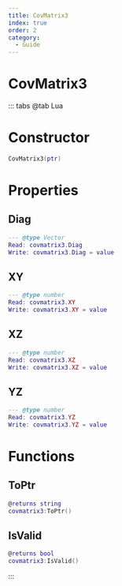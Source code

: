 ```yaml
---
title: CovMatrix3
index: true
order: 2
category:
  - Guide
---
```


# CovMatrix3

::: tabs
@tab Lua
# Constructor
```lua
CovMatrix3(ptr)
```
# Properties
## Diag 
```lua
--- @type Vector
Read: covmatrix3.Diag
Write: covmatrix3.Diag = value
```
## XY 
```lua
--- @type number
Read: covmatrix3.XY
Write: covmatrix3.XY = value
```
## XZ 
```lua
--- @type number
Read: covmatrix3.XZ
Write: covmatrix3.XZ = value
```
## YZ 
```lua
--- @type number
Read: covmatrix3.YZ
Write: covmatrix3.YZ = value
```
# Functions
## ToPtr
```lua
@returns string
covmatrix3:ToPtr()
```
## IsValid
```lua
@returns bool
covmatrix3:IsValid()
```

:::